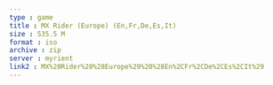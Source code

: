 ```yaml
---
type : game
title : MX Rider (Europe) (En,Fr,De,Es,It)
size : 535.5 M
format : iso
archive : zip
server : myrient
link2 : MX%20Rider%20%28Europe%29%20%28En%2CFr%2CDe%2CEs%2CIt%29
---
```

